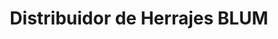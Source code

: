 ---
title: "Distribuidor de Herrajes BLUM"
url: /ciudad-de-mexico/distribuidor-de-herrajes-blum/
shop: Allgemein
---